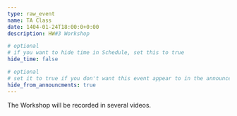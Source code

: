 ```yaml
---
type: raw_event
name: TA Class
date: 1404-01-24T18:00:0+0:00
description: HW#3 Workshop

# optional
# if you want to hide time in Schedule, set this to true
hide_time: false

# optional
# set it to true if you don't want this event appear to in the announcements section
hide_from_announcments: true
---
```

<!-- you can create custom content using markdown. this section will be placed in "Course Materials (in schedule section)" -->
The Workshop will be recorded in several videos.
